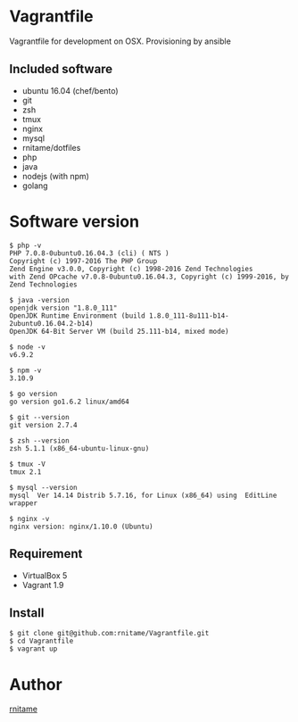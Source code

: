 # Vagrantfile
Vagrantfile for development on OSX. Provisioning by ansible

## Included software
- ubuntu 16.04 (chef/bento)
- git
- zsh
- tmux
- nginx
- mysql 
- rnitame/dotfiles
- php
- java
- nodejs (with npm)
- golang

# Software version

```
$ php -v
PHP 7.0.8-0ubuntu0.16.04.3 (cli) ( NTS )
Copyright (c) 1997-2016 The PHP Group
Zend Engine v3.0.0, Copyright (c) 1998-2016 Zend Technologies
with Zend OPcache v7.0.8-0ubuntu0.16.04.3, Copyright (c) 1999-2016, by Zend Technologies

$ java -version
openjdk version "1.8.0_111"
OpenJDK Runtime Environment (build 1.8.0_111-8u111-b14-2ubuntu0.16.04.2-b14)
OpenJDK 64-Bit Server VM (build 25.111-b14, mixed mode)

$ node -v
v6.9.2

$ npm -v
3.10.9

$ go version
go version go1.6.2 linux/amd64

$ git --version
git version 2.7.4

$ zsh --version
zsh 5.1.1 (x86_64-ubuntu-linux-gnu)

$ tmux -V
tmux 2.1

$ mysql --version
mysql  Ver 14.14 Distrib 5.7.16, for Linux (x86_64) using  EditLine wrapper

$ nginx -v
nginx version: nginx/1.10.0 (Ubuntu)
```

## Requirement
- VirtualBox 5
- Vagrant 1.9

## Install

```
$ git clone git@github.com:rnitame/Vagrantfile.git
$ cd Vagrantfile
$ vagrant up
```

# Author
[rnitame](https://github.com/rnitame)
